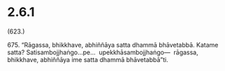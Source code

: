 

# 2.6.1



(623.)

675\. “Rāgassa, bhikkhave, abhiññāya satta dhammā bhāvetabbā. Katame satta? Satisambojjhaṅgo…pe…  upekkhāsambojjhaṅgo—  rāgassa, bhikkhave, abhiññāya ime satta dhammā bhāvetabbā”ti.



